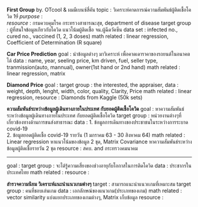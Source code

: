 **First Group**
by. OTcool & ผมมีเบนซ์สี่คัน
topic : วิเคราะห์คาดการณ์ความสัมพันธ์ผู้ติดเชื้อโควิด 19่่
_purpose_ :  
_resource_ : กรมควบคุมโรค กระทรวงสาธารณะสุข, department of disease
target group : ผู้ที่สนใจข้อมูลเกียวกับโควิด แนวโน้มผู้ติดเชื้อ จน.ผู้ฉีดวัคซีน
data set : infected no., cured no., vaccined (1, 2, 3 doses)
math related : linear regression, Coefficient of Determination (R square)

**Car Price Prediction**
goal : นำข้อมูลต่างๆ มาวิเคราะห์ เพื่อคาดเดาราคาของรถยนต์ในอนาคตได้
data : name, year, seeling price, km driven, fuel, seller type, tranmission(auto, mannual), owner(1st hand or 2nd hand)
math related : linear regression, matrix

**Diamond Price**
goal :
target group : the interested, the appraiser,
data : weight, depth, lenght, width, color, quality, Clarity, Price
math related : linear regression,
resource : Diamonds from Kaggle (50k sets)

**ความสัมพันธ์ระหว่างข้อมูลผู้เดินทางภายในประเทศ กับยอดผู้ติดเชื้อโควิด**
goal : หาความสัมพันธ์ระหว่างข้อมูลผู้เดินทางภายในประเทศ กับยอดผู้ติดเชื้อโควิด
target group : หน่วยงานต่างๆที่เกี่ยวข้องทางด้านการขนส่งสาธารณะ
data : 1. ข้อมูลการเดินทางของประชาชนในระหว่างการระบาด covid-19  
2. ข้อมูลยอดผู้ติดเชื้อ covid-19 รายวัน (1 มกราคม 63 - 30 สิงหาคม 64)
math related : Linear regression หาแนวโน้มของข้อมูล 2 ชุด, Matrix Covariance หาความสัมพันธ์ระหว่างข้อมูลผู้ติดเชื้อรายวัน 2 ชุด
resource : สคบ. and กระทรวงคมนาคม

---

goal :
target group : จะได้รู้ความเสี่ยงของช่วงอายุกับโอกาสในการติดโควิด
data : ประชากรในประเทศไทย
math related :
resource :

**สำรวจความนิยม วิเคราะห์แนะนำแนวเกมต่างๆ**
target : สามารถแนะนำแนวเเกมที่เหมาะสม
target group : คนที่ชอบเล่นเกม
data : เอกลักษณ์ของแนวเกม(ประเภทของเกม)
math related : vector similarity แบ่งแยกประเภทของเกมต่างๆ, Matrix เก็บข้อมูล
resource :
